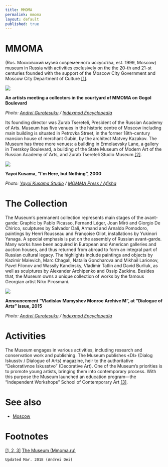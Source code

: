 ```yaml
---
title: MMOMA
permalink: mmoma
layout: default
published: true
---
```


# MMOMA

(Rus. Московский музей современного искусства, est. 1999, Moscow) museum in Russia with activities exclusively on the the 20-th and 21-st centuries founded with the support of the Moscow City Government and Moscow City Department of Culture <span id="a1">[\[1\]](#f1)</span>.

![](/encyclopedia/images/yard.jpg)

**An artists meeting a collectors in the courtyard of MMOMA on Gogol Boulevard**

*Photo: [Andrei Gurotesuku](deinichenko-andrei) / [Indexmod Encyclopedia](index)*

Its founding director was Zurab Tsereteli, President of the Russian Academy of Arts. Museum has five venues in the historic centre of Moscow including main building is situated in Petrovka Street, in the former 18th-century mansion house of merchant Gubin, by the architect Matvey Kazakov. The Museum has three more venues: a building in Ermolaevsky Lane, a gallery in Tverskoy Boulevard, a building of the State Museum of Modern Art of the Russian Academy of Arts, and Zurab Tsereteli Studio Museum <span id="a2">[\[2\]](#f3)</span>.

![](/encyclopedia/images/kusama.jpg)

**Yayoi Kusama, “I'm Here, but Nothing”, 2000**

*Photo: [Yayoi Kusama Studio](index) / [MOMMA Press / Afisha](index)*

# The Collection

The Museum’s permanent collection represents main stages of the avant-garde: Graphic by Pablo Picasso, Fernand Léger, Joan Miró and Giorgio De Chirico,  sculptures by Salvador Dalí, Armand and Arnaldo Pomodoro, paintings by Henri Rousseau and Françoise Gilot, installations by Yukinori Yanaga. A special emphasis is put on the assembly of Russian avant-garde. Many works have been acquired in European and American galleries and auction houses, and thus returned from abroad to form an integral part of Russian cultural legacy. The highlights include paintings and objects by Kazimir Malevich, Marc Chagall, Natalia Goncharova and Mikhail Larionov, Pavel Filonov and Wassily Kandinsky, Vladimir Tatlin and David Burliuk, as well as sculptures by Alexander Archipenko and Ossip Zadkine. Besides that, the Museum owns a unique collection of works by the famous Georgian artist Niko Pirosmani.

![](/encyclopedia/images/monroe.jpg)

**Announcement “Vladislav Mamyshev Monroe Archive M”, at “Dialogue of Arts” issue, 2015**

*Photo: [Andrei Gurotesuku](deinichenko-andrei) / [Indexmod Encyclopedia](index)*

# Activities
The Museum engages in various activities, including research and conservation work and publishing. The Museum publishes «DI» (Dialog Iskusstv / Dialogue of Arts) magazine, heir to the authoritative “Dekorativnoe Iskusstvo” (Decorative Art). One of the Museum’s priorities is to promote young artists, bringing them into contemporary process. With this purpose the Museum launched an education program—the “Independent Workshops” School of Contemporary Art <span id="a3">[\[3\]](#f3)</span>.

# See also

+ [Moscow](moscow)

# Footnotes

[[1, 2, 3]](#a1) <span id="f1"></span> [The Museum (Mmoma.ru)](http://www.mmoma.ru/en/about/)

`Updated Mar. 2018 (Andrei Dei)`
